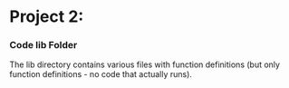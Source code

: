 # Project 2: 
### Code lib Folder

The lib directory contains various files with function definitions (but only function definitions - no code that actually runs).
